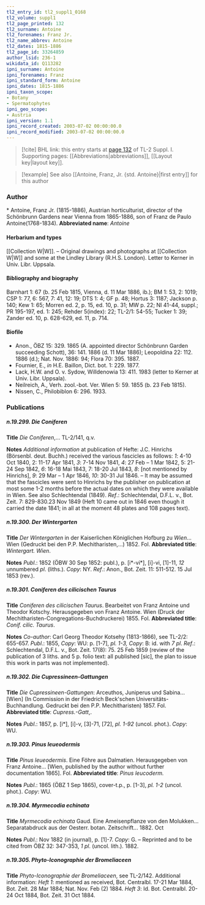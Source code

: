```yaml
---
tl2_entry_id: tl2_suppl1_0168
tl2_volume: suppl1
tl2_page_printed: 132
tl2_surname: Antoine
tl2_forenames: Franz Jr.
tl2_name_abbrev: Antoine
tl2_dates: 1815-1886
tl2_page_id: 33264859
author_lsid: 236-1
wikidata_id: Q113282
ipni_surname: Antoine
ipni_forenames: Franz
ipni_standard_form: Antoine
ipni_dates: 1815-1886
ipni_taxon_scope: 
- Botany
- Spermatophytes
ipni_geo_scope: 
- Austria
ipni_version: 1.1
ipni_record_created: 2003-07-02 00:00:00.0
ipni_record_modified: 2003-07-02 00:00:00.0
---
```



> [!cite] BHL link: this entry starts at [page 132](https://www.biodiversitylibrary.org/page/33264859) of TL-2 Suppl. I.
> Supporting pages: [[Abbreviations|abbreviations]], [[Layout key|layout key]].

> [!example] See also [[Antoine, Franz, Jr. {std. Antoine}|first entry]] for this author

### Author

\* Antoine, Franz Jr. (1815-1886), Austrian horticulturist, director of the Schönbrunn Gardens near Vienna from 1865-1886, son of Franz de Paulo Antoine(1768-1834). 
**Abbreviated name**: *Antoine*

#### Herbarium and types

[[Collection W|W]]. – Original drawings and photographs at [[Collection W|W]] and some at the Lindley Library (R.H.S. London). Letter to Kerner in Univ. Libr. Uppsala.

#### Bibliography and biography

Barnhart 1: 67 (b. 25 Feb 1815, Vienna, d. 11 Mar 1886, ib.); BM 1: 53, 2: 1019; CSP 1: 77, 6: 567, 7: 41, 12: 19; DTS 1: 4; GF p. 48; Hortus 3: 1187; Jackson p. 140; Kew 1: 65; Morren ed. 2, p. 15, ed. 10, p. 31; MW p. 22; NI 41-44, suppl.; PR 195-197, ed. 1: 245; Rehder 5(index): 22; TL-2/1: 54-55; Tucker 1: 39; Zander ed. 10, p. 628-629, ed. 11, p. 714.

#### Biofile

- Anon., ÖBZ 15: 329. 1865 (A. appointed director Schönbrunn Garden succeeding Schott), 36: 141. 1886 (d. 11 Mar 1886); Leopoldina 22: 112. 1886 (d.); Nat. Nov. 1886: 94; Flora 70: 395. 1887.
- Fournier, E., *in* H.E. Baillon, Dict. bot. 1: 229. 1877.
- Lack, H.W. and O. v. Sydow, Willdenowia 13: 411. 1983 (letter to Kerner at Univ. Libr. Uppsala).
- Neilreich, A., Verh. zool.-bot. Ver. Wien 5: 59. 1855 (b. 23 Feb 1815).
- Nissen, C., Philobiblon 6: 296. 1933.

### Publications

##### n.19.299. Die Coniferen

**Title**
*Die Coniferen*,... TL-2/141, q.v.

**Notes**
*Additional information* at publication of Hefte: J.C. Hinrichs (Börsenbl. deut. Buchh.) received the various fascicles as follows: *1*: 4-10 Oct 1840, 2: 11-17 Apr 1841, *3*: 7-14 Nov 1841, *4*: 27 Feb – 1 Mar 1842, 5: 21-24 Sep 1842, *6*: 16-18 Mai 1843, 7: 18-20 Jul 1843, *8*: \[not mentioned by Hinrichs\], *9*: 29 Mar – 1 Apr 1846, *10*: 30-31 Jul 1846. – It may be assumed that the fascicles were sent to Hinrichs by the publisher on publication at most some 1-2 months before the actual dates on which they were available in Wien. See also Schlechtendal (1849).
*Ref*.: Schlechtendal, D.F.L. v., Bot. Zeit. 7: 829-830.23 Nov 1849 (Heft 10 came out in 1846 even though it carried the date 1841; in all at the moment 48 plates and 108 pages text).

##### n.19.300. Der Wintergarten

**Title**
*Der Wintergarten* in der Kaiserlichen Königlichen Hofburg zu *Wien*... Wien (Gedruckt bei den P.P. Mechitharisten,...) 1852. Fol.
**Abbreviated title**: *Wintergart. Wien*.

**Notes**
*Publ*.: 1852 (ÖBW 30 Sep 1852: publ.), p. \[i\*-vi\*\], \[i\]-vi, \[1\]-11, *12* unnumbered *pl*. (liths.).
*Copy*: NY.
*Ref*.: Anon., Bot. Zeit. 11: 511-512. 15 Jul 1853 (rev.).

##### n.19.301. Coniferen des cilicischen Taurus

**Title**
*Coniferen des cilicischen Taurus*. Bearbeitet von Franz Antoine und Theodor Kotschy. Herausgegeben von Franz Antoine. Wien (Druck der Mechitharisten-Congregations-Buchdruckerei) 1855. Fol.
**Abbreviated title**: *Conif. cilic. Taurus*.

**Notes**
*Co-author*: Carl Georg Theodor Kotsehy (1813-1866), see TL-2/2: 655-657.
*Publ*.: 1855, *Copy*: WU: p. \[1-7\], *pl. 1-3, Copy*: B: id. with *7 pl*.
*Ref*.: Schlechtendal, D.F.L. v., Bot. Zeit. 17(8): 75. 25 Feb 1859 (review of the publication of 3 liths. and 5 p. folio text: all published \[sic\], the plan to issue this work in parts was not implemented).

##### n.19.302. Die Cupressineen-Gattungen

**Title**
*Die Cupressineen-Gattungen*: Arceuthos, Juniperus und Sabina... \[Wien\] (In Commission in der Friedrich Beck'schen Universitäts-Buchhandlung. Gedruckt bei den P.P. Mechitharisten) 1857. Fol.
**Abbreviated title**: *Cupress.-Gatt*,.

**Notes**
*Publ*.: 1857, p. \[i\*\], \[i\]-v, \[3\]-71, \[72\], *pl. 1-92* (uncol. phot.). *Copy*: WU.

##### n.19.303. Pinus leueodermis

**Title**
*Pinus leueodermis*. Eine Föhre aus Dalmatien. Herausgegeben von Franz Antoine... \[Wien, published by the author without further documentation 1865\]. Fol.
**Abbreviated title**: *Pinus leucoderm.*

**Notes**
*Publ*.: 1865 (ÖBZ 1 Sep 1865), cover-t.p., p. \[1-3\], *pl. 1-2* (uncol. phot.). *Copy*: WU.

##### n.19.304. Myrmecodia echinata

**Title**
*Myrmecodia echinata* Gaud. Eine Ameisenpflanze von den Molukken... Separatabdruck aus der Oesterr. botan. Zeitschrift... 1882. Oct

**Notes**
*Publ*.: Nov 1882 (in journal), p. \[1\]-7. *Copy*: G. – Reprinted and to be cited from ÖBZ 32: 347-353, *1 pl*. (uncol. lith.). 1882.

##### n.19.305. Phyto-Iconographie der Bromeliaceen

**Title**
*Phyto-Iconographie der Bromeliaceen*, see TL-2/142. Additional information: *Heft 1*: mentioned as received, Bot. Centralbl. 17-21 Mar 1884, Bot. Zeit. 28 Mar 1884; Nat. Nov. Feb (2) 1884.
*Heft 3*: Id. Bot. Centralbl. 20-24 Oct 1884, Bot. Zeit. 31 Oct 1884.


